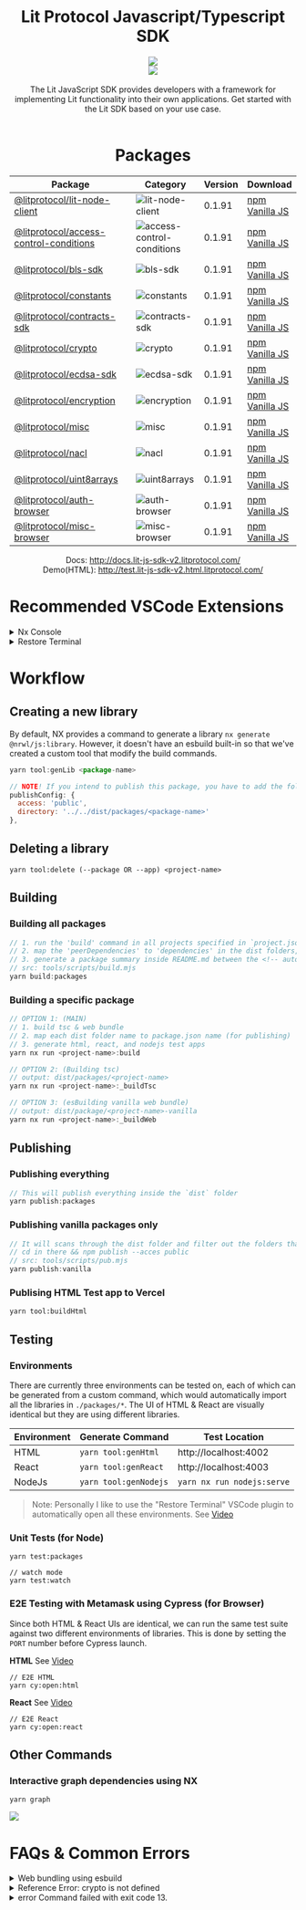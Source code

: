 <div align="center">
<h1> Lit Protocol Javascript/Typescript SDK</h1>
<img src="https://i.ibb.co/p2xfzK1/Screenshot-2022-11-15-at-09-56-57.png">
<br/>
<a href="https://twitter.com/LitProtocol"><img src="https://img.shields.io/twitter/follow/litprotocol?label=Follow&style=social"/></a>
<br/>
<br/>
The Lit JavaScript SDK provides developers with a framework for implementing Lit functionality into their own applications. Get started with the Lit SDK based on your use case.
<br /><br />

# Packages
<!-- autogen:package:start -->

Package | Category | Version | Download
--- | --- | --- | ---
| [@litprotocol/lit-node-client](https://github.com/LIT-Protocol/js-sdk/tree/master/packages/lit-node-client) | ![lit-node-client](https://img.shields.io/badge/-bundled-17224B "lit-node-client") | 0.1.91 | <a target="_blank" href="https://www.npmjs.com/package/@litprotocol/lit-node-client">npm</a><br/><a href="https://cdn.jsdelivr.net/npm/@litprotocol/lit-node-client-vanilla/lit-node-client.min.js">Vanilla JS</a>
| [@litprotocol/access-control-conditions](https://github.com/LIT-Protocol/js-sdk/tree/master/packages/access-control-conditions) | ![access-control-conditions](https://img.shields.io/badge/-universal-8A6496 "access-control-conditions") | 0.1.91 | <a target="_blank" href="https://www.npmjs.com/package/@litprotocol/access-control-conditions">npm</a><br/><a href="https://cdn.jsdelivr.net/npm/@litprotocol/access-control-conditions-vanilla/access-control-conditions.min.js">Vanilla JS</a>
| [@litprotocol/bls-sdk](https://github.com/LIT-Protocol/js-sdk/tree/master/packages/bls-sdk) | ![bls-sdk](https://img.shields.io/badge/-universal-8A6496 "bls-sdk") | 0.1.91 | <a target="_blank" href="https://www.npmjs.com/package/@litprotocol/bls-sdk">npm</a><br/><a href="https://cdn.jsdelivr.net/npm/@litprotocol/bls-sdk-vanilla/bls-sdk.min.js">Vanilla JS</a>
| [@litprotocol/constants](https://github.com/LIT-Protocol/js-sdk/tree/master/packages/constants) | ![constants](https://img.shields.io/badge/-universal-8A6496 "constants") | 0.1.91 | <a target="_blank" href="https://www.npmjs.com/package/@litprotocol/constants">npm</a><br/><a href="https://cdn.jsdelivr.net/npm/@litprotocol/constants-vanilla/constants.min.js">Vanilla JS</a>
| [@litprotocol/contracts-sdk](https://github.com/LIT-Protocol/js-sdk/tree/master/packages/contracts-sdk) | ![contracts-sdk](https://img.shields.io/badge/-universal-8A6496 "contracts-sdk") | 0.1.91 | <a target="_blank" href="https://www.npmjs.com/package/@litprotocol/contracts-sdk">npm</a><br/><a href="https://cdn.jsdelivr.net/npm/@litprotocol/contracts-sdk-vanilla/contracts-sdk.min.js">Vanilla JS</a>
| [@litprotocol/crypto](https://github.com/LIT-Protocol/js-sdk/tree/master/packages/crypto) | ![crypto](https://img.shields.io/badge/-universal-8A6496 "crypto") | 0.1.91 | <a target="_blank" href="https://www.npmjs.com/package/@litprotocol/crypto">npm</a><br/><a href="https://cdn.jsdelivr.net/npm/@litprotocol/crypto-vanilla/crypto.min.js">Vanilla JS</a>
| [@litprotocol/ecdsa-sdk](https://github.com/LIT-Protocol/js-sdk/tree/master/packages/ecdsa-sdk) | ![ecdsa-sdk](https://img.shields.io/badge/-universal-8A6496 "ecdsa-sdk") | 0.1.91 | <a target="_blank" href="https://www.npmjs.com/package/@litprotocol/ecdsa-sdk">npm</a><br/><a href="https://cdn.jsdelivr.net/npm/@litprotocol/ecdsa-sdk-vanilla/ecdsa-sdk.min.js">Vanilla JS</a>
| [@litprotocol/encryption](https://github.com/LIT-Protocol/js-sdk/tree/master/packages/encryption) | ![encryption](https://img.shields.io/badge/-universal-8A6496 "encryption") | 0.1.91 | <a target="_blank" href="https://www.npmjs.com/package/@litprotocol/encryption">npm</a><br/><a href="https://cdn.jsdelivr.net/npm/@litprotocol/encryption-vanilla/encryption.min.js">Vanilla JS</a>
| [@litprotocol/misc](https://github.com/LIT-Protocol/js-sdk/tree/master/packages/misc) | ![misc](https://img.shields.io/badge/-universal-8A6496 "misc") | 0.1.91 | <a target="_blank" href="https://www.npmjs.com/package/@litprotocol/misc">npm</a><br/><a href="https://cdn.jsdelivr.net/npm/@litprotocol/misc-vanilla/misc.min.js">Vanilla JS</a>
| [@litprotocol/nacl](https://github.com/LIT-Protocol/js-sdk/tree/master/packages/nacl) | ![nacl](https://img.shields.io/badge/-universal-8A6496 "nacl") | 0.1.91 | <a target="_blank" href="https://www.npmjs.com/package/@litprotocol/nacl">npm</a><br/><a href="https://cdn.jsdelivr.net/npm/@litprotocol/nacl-vanilla/nacl.min.js">Vanilla JS</a>
| [@litprotocol/uint8arrays](https://github.com/LIT-Protocol/js-sdk/tree/master/packages/uint8arrays) | ![uint8arrays](https://img.shields.io/badge/-universal-8A6496 "uint8arrays") | 0.1.91 | <a target="_blank" href="https://www.npmjs.com/package/@litprotocol/uint8arrays">npm</a><br/><a href="https://cdn.jsdelivr.net/npm/@litprotocol/uint8arrays-vanilla/uint8arrays.min.js">Vanilla JS</a>
| [@litprotocol/auth-browser](https://github.com/LIT-Protocol/js-sdk/tree/master/packages/auth-browser) | ![auth-browser](https://img.shields.io/badge/-browser-E98869 "auth-browser") | 0.1.91 | <a target="_blank" href="https://www.npmjs.com/package/@litprotocol/auth-browser">npm</a><br/><a href="https://cdn.jsdelivr.net/npm/@litprotocol/auth-browser-vanilla/auth-browser.min.js">Vanilla JS</a>
| [@litprotocol/misc-browser](https://github.com/LIT-Protocol/js-sdk/tree/master/packages/misc-browser) | ![misc-browser](https://img.shields.io/badge/-browser-E98869 "misc-browser") | 0.1.91 | <a target="_blank" href="https://www.npmjs.com/package/@litprotocol/misc-browser">npm</a><br/><a href="https://cdn.jsdelivr.net/npm/@litprotocol/misc-browser-vanilla/misc-browser.min.js">Vanilla JS</a>

<!-- autogen:package:end -->

Docs: http://docs.lit-js-sdk-v2.litprotocol.com/ <br/>
Demo(HTML): http://test.lit-js-sdk-v2.html.litprotocol.com/


</div>

# Recommended VSCode Extensions
<details>
<summary>Nx Console</summary>
Download: <a href="https://nx.dev/core-features/integrate-with-editors">https://nx.dev/core-features/integrate-with-editors</a>
</details>
<details>
<summary>Restore Terminal</summary>

Download: <a href="https://marketplace.visualstudio.com/items?itemName=EthanSK.restore-terminals">https://marketplace.visualstudio.com/items?itemName=EthanSK.restore-terminals</a>
See [Video](https://streamable.com/e/5g52m4)

```js
  "restoreTerminals.terminals": [
    {See [Video](https://streamable.com/e/5g52m4)
      "splitTerminals": [
        // {
        //   "name": "nx graph",
        //   "commands": ["yarn graph"]
        // },
        {
          "name": "nodejs",
          "commands": ["yarn nx run nodejs:serve"]
        },
        {
          "name": "html",
          "commands": ["yarn nx run html:serve"]
        },
        {
          "name": "react",
          "commands": ["yarn nx run react:serve"]
        },
        {
          "name": "custom",
          "commands": ["clear"]
        }
      ]
    }
  ]
```
</details>


# Workflow

## Creating a new library

By default, NX provides a command to generate a library
`nx generate @nrwl/js:library`. However, it doesn't have an esbuild built-in so that we've created a custom tool that modify the build commands.

```js
yarn tool:genLib <package-name>

// NOTE! If you intend to publish this package, you have to add the following to your package.json
publishConfig: { 
  access: 'public', 
  directory: '../../dist/packages/<package-name>' 
},
```

## Deleting a library

```
yarn tool:delete (--package OR --app) <project-name>
```



## Building

### Building all packages

```jsx
// 1. run the 'build' command in all projects specified in `project.json`
// 2. map the 'peerDependencies' to 'dependencies' in the dist folders, so that dependencies will be installed when a user 'yarn add'
// 3. generate a package summary inside README.md between the <!-- autogen:package --> tags
// src: tools/scripts/build.mjs
yarn build:packages
```

### Building a specific package

```jsx
// OPTION 1: (MAIN)
// 1. build tsc & web bundle
// 2. map each dist folder name to package.json name (for publishing)
// 3. generate html, react, and nodejs test apps
yarn nx run <project-name>:build

// OPTION 2: (Building tsc)
// output: dist/packages/<project-name>
yarn nx run <project-name>:_buildTsc

// OPTION 3: (esBuilding vanilla web bundle)
// output: dist/package/<project-name>-vanilla
yarn nx run <project-name>:_buildWeb
```

## Publishing

### Publishing everything

```jsx
// This will publish everything inside the `dist` folder
yarn publish:packages
```

### Publishing vanilla packages only

```jsx
// It will scans through the dist folder and filter out the folders that contains the word `vanilla` 
// cd in there && npm publish --acces public
// src: tools/scripts/pub.mjs
yarn publish:vanilla
```

### Publising HTML Test app to Vercel

```
yarn tool:buildHtml
```

## Testing

### Environments

There are currently three environments can be tested on, each of which can be generated from a custom command, which would automatically import all the libraries in `./packages/*`. The UI of HTML & React are visually identical but they are using different libraries.

| Environment | Generate Command | Test Location |
--- | --- | --- |
| HTML | `yarn tool:genHtml` | http://localhost:4002
| React | `yarn tool:genReact` | http://localhost:4003
| NodeJs | `yarn tool:genNodejs` | `yarn nx run nodejs:serve`

> Note: Personally I like to use the "Restore Terminal" VSCode plugin to automatically open all these environments. See [Video](https://streamable.com/e/5g52m4)

### Unit Tests (for Node)

```
yarn test:packages

// watch mode
yarn test:watch
```

### E2E Testing with Metamask using Cypress (for Browser)

Since both HTML & React UIs are identical, we can run the same test suite against two different environments of libraries. This is done by setting the `PORT` number before Cypress launch.

<b>HTML</b> See [Video](https://streamable.com/qik31d)
```
// E2E HTML
yarn cy:open:html
```

<b>React</b> See [Video](https://streamable.com/vgk45q)
```
// E2E React
yarn cy:open:react
```

## Other Commands

### Interactive graph dependencies using NX

```
yarn graph
```

![](https://i.ibb.co/2dLyMTW/Screenshot-2022-11-15-at-15-18-46.png)

# FAQs & Common Errors

<details>
<summary>Web bundling using esbuild</summary>

It’s currently using a custom plugin [@websaam/nx-esbuild](https://www.npmjs.com/package/@websaam/nx-esbuild) which is a fork from [@wanews/nx-esbuild](https://www.npmjs.com/package/@wanews/nx-esbuild)

```json
"_buildWeb": {
    "executor": "@websaam/nx-esbuild:package",
    "options": {
      "banner": {
        "js": "import { createRequire } from 'module';const require = createRequire(import.meta.url);"
      },
      "globalName": "LitJsSdk_CoreBrowser",
      "outfile":"dist/packages/core-browser-vanilla/core-browser.js",
      "entryPoints": ["./packages/core-browser/src/index.ts"],
      "define": { "global": "window" },
      "plugins":[
        {
          "package": "esbuild-node-builtins",
          "function": "nodeBuiltIns"
        }
      ]
    }
  }
```

</details>

<details>
<summary>Reference Error: crypto is not defined</summary>

```js
import crypto, { createHash } from 'crypto';
Object.defineProperty((globalThis), 'crypto', {
  value: {
    getRandomValues: (arr: any) => crypto.randomBytes(arr.length),
    subtle: {
      digest: (algorithm: string, data: Uint8Array) => {
        return new Promise((resolve, reject) =>
          resolve(
            createHash(algorithm.toLowerCase().replace('-', ''))
              .update(data)
              .digest()
          )
        );
      },
    },
  },
});
```
</details>
<details>
<summary>error Command failed with exit code 13.</summary>

Make sure your node version is above v16.16.0
</details>